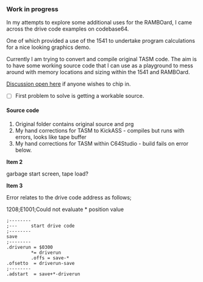 ### Work in progress

In my attempts to explore some additional uses for the RAMBOard, I came across the drive code examples on codebase64.

One of which provided a use of the 1541 to undertake program calculations for a nice looking graphics demo. 

Currently I am trying to convert and compile original TASM code. The aim is to have some working source code that I can use as a playground to mess around with memory locations and sizing within the 1541 and RAMBOard.

[Discussion open here](https://github.com/Kayto/RAMBOard-2_C/discussions) if anyone wishes to chip in.

- [ ] First problem to solve is getting a workable source. 

#### Source code

1. Original folder contains original source and prg
2. My hand corrections for TASM to KickASS - compiles but runs with errors, looks like tape buffer
3. My hand corrections for TASM within C64Studio - build fails on error below.

**Item 2**

garbage start screen, tape load?

**Item 3**

Error relates to the drive code address as follows;

1208;E1001;Could not evaluate * position value

```
;--------
;---     start drive code
;--------
save
;--------
.driverun = $0300
         *= driverun       
         .offs = save-*       
.ofsetto  = driverun-save
;--------
.adstart  = save+*-driverun
